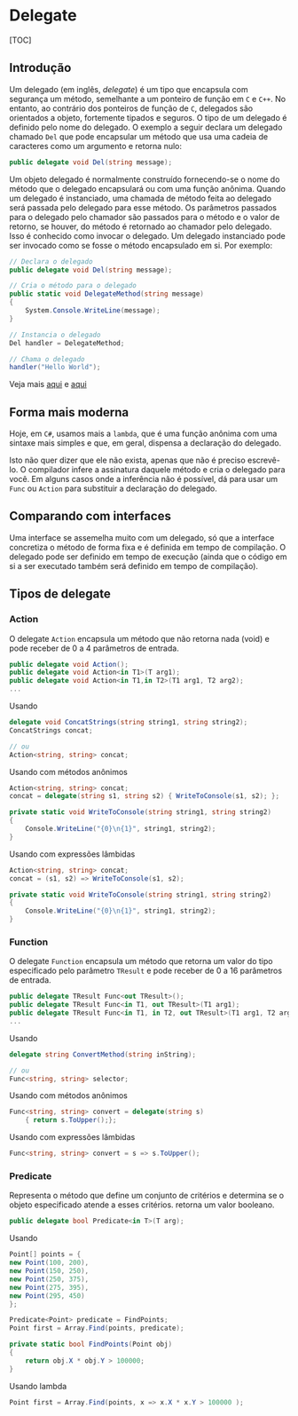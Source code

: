 # Delegate

[TOC]

## Introdução

Um delegado (em inglês, *delegate*) é um tipo que encapsula com segurança um método, semelhante a um ponteiro de função em `C` e `C++`. No entanto, ao contrário dos ponteiros de função de `C`, delegados são orientados a objeto, fortemente tipados e seguros. O tipo de um delegado é definido pelo nome do delegado. O exemplo a seguir declara um delegado chamado `Del` que pode encapsular um método que usa uma cadeia de caracteres como um argumento e retorna nulo:

```c#
public delegate void Del(string message);
```

Um objeto delegado é normalmente construído fornecendo-se o nome do método que o delegado encapsulará ou com uma função anônima. Quando um delegado é instanciado, uma chamada de método feita ao delegado será passada pelo delegado para esse método. Os parâmetros passados para o delegado pelo chamador são passados para o método e o valor de retorno, se houver, do método é retornado ao chamador pelo delegado. Isso é conhecido como invocar o delegado. Um delegado instanciado pode ser invocado como se fosse o método encapsulado em si. Por exemplo:

```c#
// Declara o delegado
public delegate void Del(string message);

// Cria o método para o delegado
public static void DelegateMethod(string message)
{
    System.Console.WriteLine(message);
}

// Instancia o delegado
Del handler = DelegateMethod;

// Chama o delegado
handler("Hello World");
```

Veja mais [aqui](<https://docs.microsoft.com/pt-br/dotnet/csharp/programming-guide/delegates/using-delegates>) e [aqui](https://pt.stackoverflow.com/questions/101238/quando-e-onde-usar-um-delegate-no-c)

## Forma mais moderna

Hoje, em `C#`, usamos mais a `lambda`, que é uma função anônima com uma sintaxe mais simples e que, em geral, dispensa a declaração do delegado.

Isto não quer dizer que ele não exista, apenas que não é preciso escrevê-lo. O compilador infere a assinatura daquele método e cria o delegado para você. Em alguns casos onde a inferência não é possível, dá para usar um `Func` ou `Action` para substituir a declaração do delegado.

## Comparando com interfaces

Uma interface se assemelha muito com um delegado, só que a interface concretiza o método de forma fixa e é definida em tempo de compilação. O delegado pode ser definido em tempo de execução (ainda que o código em si a ser executado também será definido em tempo de compilação).

## Tipos de delegate

### Action

O delegate `Action` encapsula um método que não retorna nada (void) e pode receber de 0 a 4 parâmetros de entrada.

```c#
public delegate void Action();
public delegate void Action<in T1>(T arg1);
public delegate void Action<in T1,in T2>(T1 arg1, T2 arg2);
...
```

Usando

```c#
delegate void ConcatStrings(string string1, string string2);
ConcatStrings concat;

// ou
Action<string, string> concat;
```

Usando com métodos anônimos

```c#
Action<string, string> concat;
concat = delegate(string s1, string s2) { WriteToConsole(s1, s2); };

private static void WriteToConsole(string string1, string string2)
{
    Console.WriteLine("{0}\n{1}", string1, string2);
}
```

Usando com expressões lâmbidas

```c#
Action<string, string> concat;
concat = (s1, s2) => WriteToConsole(s1, s2);

private static void WriteToConsole(string string1, string string2)
{
    Console.WriteLine("{0}\n{1}", string1, string2);
}
```

### Function

O delegate `Function` encapsula um método que retorna um valor do tipo especificado pelo parâmetro `TResult` e pode receber de 0 a 16 parâmetros de entrada.

```c#
public delegate TResult Func<out TResult>();
public delegate TResult Func<in T1, out TResult>(T1 arg1);
public delegate TResult Func<in T1, in T2, out TResult>(T1 arg1, T2 arg2);
...
```

Usando

```c#
delegate string ConvertMethod(string inString);

// ou
Func<string, string> selector;
```

Usando com métodos anônimos

```c#
Func<string, string> convert = delegate(string s)
    { return s.ToUpper();};
```

Usando com expressões lâmbidas

```c#
Func<string, string> convert = s => s.ToUpper();
```

### Predicate

Representa o método que define um conjunto de critérios e determina se o objeto especificado atende a esses critérios. retorna um valor booleano.

```c#
public delegate bool Predicate<in T>(T arg);
```

Usando

```c#
Point[] points = {
new Point(100, 200),
new Point(150, 250),
new Point(250, 375),
new Point(275, 395),
new Point(295, 450)
};

Predicate<Point> predicate = FindPoints;
Point first = Array.Find(points, predicate);

private static bool FindPoints(Point obj)
{
    return obj.X * obj.Y > 100000;
}
```

Usando lambda

```c#
Point first = Array.Find(points, x => x.X * x.Y > 100000 );
```
